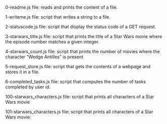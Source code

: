0-readme.js file: reads and prints the content of a file.

1-writeme.js file: script that writes a string to a file.

2-statuscode.js file: script that display the status code of a GET request.

3-starwars_title.js file: script that prints the title of a Star Wars movie where the episode number matches a given integer.

4-starwars_count.js file: script that prints the number of movies where the character “Wedge Antilles” is present

5-request_store.js file: script that gets the contents of a webpage and stores it in a file.

6-completed_tasks.js file: script that computes the number of tasks completed by user id.

100-starwars_characters.js file: script that prints all characters of a Star Wars movie

101-starwars_characters.js file: script that prints all characters of a Star Wars movie: